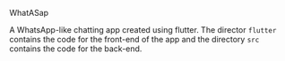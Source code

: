 
WhatASap

A WhatsApp-like chatting app created using flutter. The director `flutter` contains the code for the front-end of the app and the directory `src` contains the code for the back-end.
